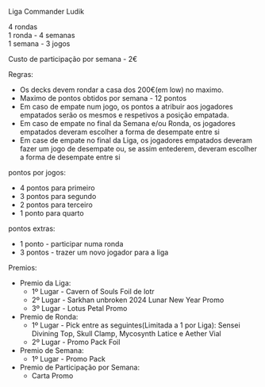 Liga Commander Ludik<br>

4 rondas<br>
1 ronda - 4 semanas<br>
1 semana - 3 jogos<br>

Custo de participação por semana - 2€<br>

Regras:
- Os decks devem rondar a casa dos 200€(em low) no maximo.
- Maximo de pontos obtidos por semana - 12 pontos
- Em caso de empate num jogo, os pontos a atribuir aos jogadores empatados serão os mesmos e respetivos a posição empatada.
- Em caso de empate no final da Semana e/ou Ronda, os jogadores empatados deveram escolher a forma de desempate entre si
- Em case de empate no final da Liga, os jogadores empatados deveram fazer um jogo de desempate ou, se assim entederem, deveram escolher a forma de desempate entre si

pontos por jogos:
- 4 pontos para primeiro
- 3 pontos para segundo 
- 2 pontos para terceiro 
- 1 ponto para quarto 

pontos extras:
- 1 ponto - participar numa ronda
- 3 pontos - trazer um novo jogador para a liga

Premios:
- Premio da Liga:
    - 1º Lugar - Cavern of Souls Foil de lotr
    - 2º Lugar - Sarkhan unbroken 2024 Lunar New Year Promo
    - 3º Lugar - Lotus Petal Promo
- Premio de Ronda:
    - 1º Lugar - Pick entre as seguintes(Limitada a 1 por Liga): Sensei Divining Top, Skull Clamp, Mycosynth Latice e Aether Vial
    - 2º Lugar - Promo Pack Foil
- Premio de Semana:
    - 1º Lugar - Promo Pack 
- Premio de Participação por Semana:
    - Carta Promo
